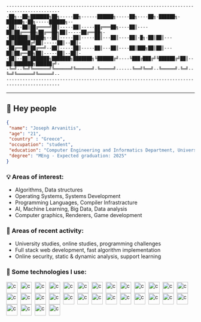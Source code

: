 ```
------------------------------------------------------------------------------------------
-██╗--██╗███████╗██╗-----██╗------██████╗-----██╗----██╗-██████╗-██████╗-██╗-----██████╗--
-██║--██║██╔════╝██║-----██║-----██╔═══██╗----██║----██║██╔═══██╗██╔══██╗██║-----██╔══██╗-
-███████║█████╗--██║-----██║-----██║---██║----██║-█╗-██║██║---██║██████╔╝██║-----██║--██║-
-██╔══██║██╔══╝--██║-----██║-----██║---██║----██║███╗██║██║---██║██╔══██╗██║-----██║--██║-
-██║--██║███████╗███████╗███████╗╚██████╔╝----╚███╔███╔╝╚██████╔╝██║--██║███████╗██████╔╝-
-╚═╝--╚═╝╚══════╝╚══════╝╚══════╝-╚═════╝------╚══╝╚══╝--╚═════╝-╚═╝--╚═╝╚══════╝╚═════╝--
------------------------------------------------------------------------------------------
```

---

## :wave:  Hey people

```json
{
 "name": "Joseph Arvanitis",
 "age": "21",
 "country" : "Greece", 
 "occupation": "student",
 "education": "Computer Engineering and Informatics Department, University of Patras", 
 "degree": "MEng - Expected graduation: 2025"
}
```



### :bulb:  Areas of interest:

- Algorithms, Data structures
- Operating Systems, Systems Development
- Programming Languages, Compiler Infrastracture
- AI, Machine Learning, Big Data, Data analysis
- Computer graphics, Renderers, Game development

### :thinking:  Areas of recent activity:

- University studies, online studies, programming challenges
- Full stack web development, fast algorithm implementation
- Online security, static & dynamic analysis, support learning

### :robot:  Some technologies I use:

<!-- TODO: When I upload some form of CV make the icons match it -->

<img align="left" alt="c" width="30px" style="padding-right: 5px;" src="https://cdn.jsdelivr.net/gh/devicons/devicon/icons/c/c-original.svg" />
<img align="left" alt="c" width="30px" style="padding-right: 5px;" src="https://cdn.jsdelivr.net/gh/devicons/devicon/icons/cplusplus/cplusplus-original.svg" />
<img align="left" alt="c" width="30px" style="padding-right: 5px;" src="https://cdn.jsdelivr.net/gh/devicons/devicon/icons/python/python-original.svg" />
<img align="left" alt="c" width="30px" style="padding-right: 5px;" src="https://cdn.jsdelivr.net/gh/devicons/devicon/icons/julia/julia-original.svg" />
<img align="left" alt="c" width="30px" style="padding-right: 5px;" src="https://cdn.jsdelivr.net/gh/devicons/devicon/icons/mysql/mysql-original.svg" />
<img align="left" alt="c" width="30px" style="padding-right: 5px;" src="https://cdn.jsdelivr.net/gh/devicons/devicon/icons/latex/latex-original.svg" />
<img align="left" alt="c" width="30px" style="padding-right: 5px;" src="https://cdn.jsdelivr.net/gh/devicons/devicon/icons/markdown/markdown-original.svg" />
<img align="left" alt="c" width="30px" style="padding-right: 5px;" src="https://cdn.jsdelivr.net/gh/devicons/devicon/icons/html5/html5-original.svg" />
<img align="left" alt="c" width="30px" style="padding-right: 5px;" src="https://cdn.jsdelivr.net/gh/devicons/devicon/icons/css3/css3-original.svg" />
<img align="left" alt="c" width="30px" style="padding-right: 5px;" src="https://cdn.jsdelivr.net/gh/devicons/devicon/icons/javascript/javascript-original.svg" />
<img align="left" alt="c" width="30px" style="padding-right: 5px;" src="https://cdn.jsdelivr.net/gh/devicons/devicon/icons/unity/unity-original.svg" />
<img align="left" alt="c" width="30px" style="padding-right: 5px;" src="https://cdn.jsdelivr.net/gh/devicons/devicon/icons/unrealengine/unrealengine-original.svg" />
<img align="left" alt="c" width="30px" style="padding-right: 5px;" src="https://cdn.jsdelivr.net/gh/devicons/devicon/icons/pandas/pandas-original.svg" />
<img align="left" alt="c" width="30px" style="padding-right: 5px;" src="https://cdn.jsdelivr.net/gh/devicons/devicon/icons/numpy/numpy-original.svg" />
<img align="left" alt="c" width="30px" style="padding-right: 5px;" src="https://cdn.jsdelivr.net/gh/devicons/devicon/icons/pytorch/pytorch-original.svg" />
<img align="left" alt="c" width="30px" style="padding-right: 5px;" src="https://cdn.jsdelivr.net/gh/devicons/devicon/icons/pytest/pytest-original.svg" />
<img align="left" alt="c" width="30px" style="padding-right: 5px;" src="https://cdn.jsdelivr.net/gh/devicons/devicon/icons/tensorflow/tensorflow-original.svg" />
<img align="left" alt="c" width="30px" style="padding-right: 5px;" src="https://cdn.jsdelivr.net/gh/devicons/devicon/icons/flask/flask-original.svg" />
<img align="left" alt="c" width="30px" style="padding-right: 5px;" src="https://cdn.jsdelivr.net/gh/devicons/devicon/icons/fastapi/fastapi-original.svg" />
<img align="left" alt="c" width="30px" style="padding-right: 5px;" src="https://cdn.jsdelivr.net/gh/devicons/devicon/icons/sqlalchemy/sqlalchemy-original.svg" />
<img align="left" alt="c" width="30px" style="padding-right: 5px;" src="https://cdn.jsdelivr.net/gh/devicons/devicon/icons/bash/bash-original.svg" />
<img align="left" alt="c" width="30px" style="padding-right: 5px;" src="https://cdn.jsdelivr.net/gh/devicons/devicon/icons/git/git-original.svg" />
<img align="left" alt="c" width="30px" style="padding-right: 5px;" src="https://cdn.jsdelivr.net/gh/devicons/devicon/icons/github/github-original.svg" />
<img align="left" alt="c" width="30px" style="padding-right: 5px;" src="https://cdn.jsdelivr.net/gh/devicons/devicon/icons/cmake/cmake-original.svg" />
<img align="left" alt="c" width="30px" style="padding-right: 5px;" src="https://cdn.jsdelivr.net/gh/devicons/devicon/icons/linux/linux-original.svg" />
<img align="left" alt="c" width="30px" style="padding-right: 5px;" src="https://cdn.jsdelivr.net/gh/devicons/devicon/icons/docker/docker-original.svg" />
<img align="left" alt="c" width="30px" style="padding-right: 5px;" src="https://cdn.jsdelivr.net/gh/devicons/devicon/icons/nginx/nginx-original.svg" />
<img align="left" alt="c" width="30px" style="padding-right: 5px;" src="https://cdn.jsdelivr.net/gh/devicons/devicon/icons/nodejs/nodejs-original.svg" />
<img align="left" alt="c" width="30px" style="padding-right: 5px;" src="https://cdn.jsdelivr.net/gh/devicons/devicon/icons/vscode/vscode-original.svg" />
<img align="left" alt="c" width="30px" style="display:block;" src="https://cdn.jsdelivr.net/gh/devicons/devicon/icons/vim/vim-original.svg" />

